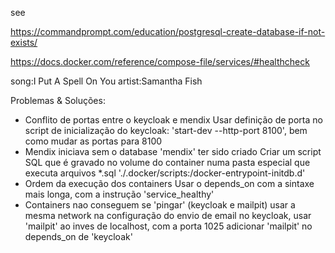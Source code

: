 see

https://commandprompt.com/education/postgresql-create-database-if-not-exists/

https://docs.docker.com/reference/compose-file/services/#healthcheck


song:I Put A Spell On You
artist:Samantha Fish


Problemas & Soluções:
* Conflito de portas entre o keycloak e mendix
Usar definição de porta no script de inicialização do keycloak: 'start-dev --http-port 8100', bem como mudar as portas para 8100
* Mendix iniciava sem o database 'mendix' ter sido criado
Criar um script SQL que é gravado no volume do container numa pasta especial que executa arquivos *.sql
'./.docker/scripts:/docker-entrypoint-initdb.d'
* Ordem da execução dos containers
Usar o depends_on com a sintaxe mais longa, com a instrução 'service_healthy'
* Containers nao conseguem se 'pingar' (keycloak e mailpit)
usar a mesma network
na configuração do envio de email no keycloak, usar 'mailpit' ao inves de localhost, com a porta 1025
adicionar 'mailpit' no depends_on de 'keycloak'
